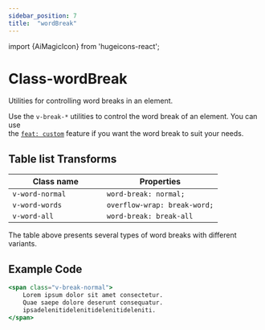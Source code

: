 ```yaml
---
sidebar_position: 7
title:  "wordBreak"
---
```


import {AiMagicIcon} from 'hugeicons-react';

# Class-wordBreak <AiMagicIcon className='icon' />

Utilities for controlling word breaks in an element.

Use the `v-break-*` utilities to control the word break of an element.
You can use <br /> the [`feat: custom`](/docs/Core-Features/V-custom.md) feature if you want the word break to suit your needs.

## Table list Transforms

| Class name  | Properties |
|---------------------|-------------------|
| `v-word-normal		`      | `word-break: normal;` | 
| `v-word-words		`     | `overflow-wrap: break-word;` | 
| `v-word-all		`     | `word-break: break-all`| 

The table above presents several types of word breaks with different variants.

## Example Code
``` jsx title="index.html"	
<span class="v-break-normal"> 	
    Lorem ipsum dolor sit amet consectetur. 
    Quae saepe dolore deserunt consequatur.
    ipsadelenitidelenitidelenitideleniti.
</span>
```